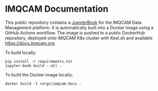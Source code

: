 # IMQCAM Documentation

This public repository contains a [JupyterBook](https://jupyterbook.org/) for the IMQCAM Data Management platform.
It is automatically built into a Docker image using a GitHub Actions workflow.  The image
is pushed to a public DockerHub repository, deployed onto IMQCAM K8s cluster with Keel.sh 
and available https://docs.imqcam.org.

To build locally:
```
pip install -r requirements.txt
jupyter-book build --all .
```

To build the Docker image locally:
```
docker build -t <org>/imqcam-docs .
```
